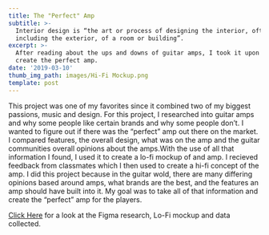 ```yaml
---
title: The "Perfect" Amp
subtitle: >-
  Interior design is “the art or process of designing the interior, often
  including the exterior, of a room or building”.
excerpt: >-
  After reading about the ups and downs of guitar amps, I took it upon myself to
  create the perfect amp.
date: '2019-03-10'
thumb_img_path: images/Hi-Fi Mockup.png
template: post
---
```

This project was one of my favorites since it combined two of my biggest passions, music and design. For this project, I researched into guitar amps and why some people like certain brands and why some people don’t. I wanted to figure out if there was the “perfect” amp out there on the market. I compared features, the overall design, what was on the amp and the guitar communities overall opinions about the amps.With the use of all that information I found, I used it to create a lo-fi mockup of and amp. I recieved feedback from classmates which I then used to create a hi-fi concept of the amp. I did this project because in the guitar wold, there are many differing opinions based around amps, what brands are the best, and the features an amp should have built into it. My goal was to take all of that information and create the “perfect” amp for the players.

[Click Here](https://www.figma.com/file/OfccHRK97lbsLZ9r6GtHKV/Proj-%233%3A-Research-Deliverable) for a look at the Figma research, Lo-Fi mockup and data collected.